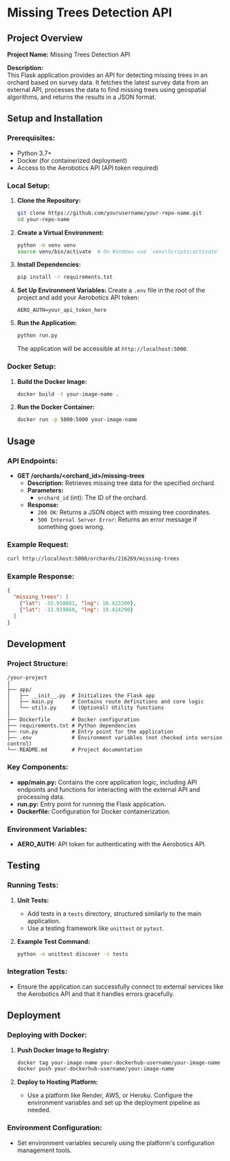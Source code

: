 
# Missing Trees Detection API

## Project Overview

**Project Name:** Missing Trees Detection API

**Description:**  
This Flask application provides an API for detecting missing trees in an orchard based on survey data. It fetches the latest survey data from an external API, processes the data to find missing trees using geospatial algorithms, and returns the results in a JSON format.

## Setup and Installation

### Prerequisites:
- Python 3.7+
- Docker (for containerized deployment)
- Access to the Aerobotics API (API token required)

### Local Setup:

1. **Clone the Repository:**
   ```bash
   git clone https://github.com/yourusername/your-repo-name.git
   cd your-repo-name
   ```

2. **Create a Virtual Environment:**
   ```bash
   python -m venv venv
   source venv/bin/activate  # On Windows use `venv\Scripts\activate`
   ```

3. **Install Dependencies:**
   ```bash
   pip install -r requirements.txt
   ```

4. **Set Up Environment Variables:**
   Create a `.env` file in the root of the project and add your Aerobotics API token:
   ```
   AERO_AUTH=your_api_token_here
   ```

5. **Run the Application:**
   ```bash
   python run.py
   ```
   The application will be accessible at `http://localhost:5000`.

### Docker Setup:

1. **Build the Docker Image:**
   ```bash
   docker build -t your-image-name .
   ```

2. **Run the Docker Container:**
   ```bash
   docker run -p 5000:5000 your-image-name
   ```

## Usage

### API Endpoints:

- **GET /orchards/<orchard_id>/missing-trees**
  - **Description:** Retrieves missing tree data for the specified orchard.
  - **Parameters:**
    - `orchard_id` (int): The ID of the orchard.
  - **Response:**
    - `200 OK`: Returns a JSON object with missing tree coordinates.
    - `500 Internal Server Error`: Returns an error message if something goes wrong.

### Example Request:
```bash
curl http://localhost:5000/orchards/216269/missing-trees
```

### Example Response:
```json
{
  "missing_trees": [
    {"lat": -33.918861, "lng": 18.423300},
    {"lat": -33.919860, "lng": 18.424290}
  ]
}
```

## Development

### Project Structure:

```
/your-project
│
├── app/
│   ├── __init__.py  # Initializes the Flask app
│   ├── main.py      # Contains route definitions and core logic
│   └── utils.py     # (Optional) Utility functions
│
├── Dockerfile       # Docker configuration
├── requirements.txt # Python dependencies
├── run.py           # Entry point for the application
├── .env             # Environment variables (not checked into version control)
└── README.md        # Project documentation
```

### Key Components:

- **app/main.py:** Contains the core application logic, including API endpoints and functions for interacting with the external API and processing data.
- **run.py:** Entry point for running the Flask application.
- **Dockerfile:** Configuration for Docker containerization.

### Environment Variables:

- **AERO_AUTH:** API token for authenticating with the Aerobotics API.

## Testing

### Running Tests:

1. **Unit Tests:**
   - Add tests in a `tests` directory, structured similarly to the main application.
   - Use a testing framework like `unittest` or `pytest`.

2. **Example Test Command:**
   ```bash
   python -m unittest discover -s tests
   ```

### Integration Tests:

- Ensure the application can successfully connect to external services like the Aerobotics API and that it handles errors gracefully.

## Deployment

### Deploying with Docker:

1. **Push Docker Image to Registry:**
   ```bash
   docker tag your-image-name your-dockerhub-username/your-image-name
   docker push your-dockerhub-username/your-image-name
   ```

2. **Deploy to Hosting Platform:**
   - Use a platform like Render, AWS, or Heroku. Configure the environment variables and set up the deployment pipeline as needed.

### Environment Configuration:

- Set environment variables securely using the platform's configuration management tools.

